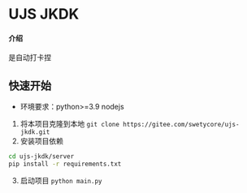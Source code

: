 # UJS JKDK

#### 介绍
是自动打卡捏

## 快速开始

+ 环境要求：python>=3.9 nodejs

1. 将本项目克隆到本地
`git clone https://gitee.com/swetycore/ujs-jkdk.git`
2. 安装项目依赖 
  ```bash
  cd ujs-jkdk/server
  pip install -r requirements.txt
  ```

3. 启动项目
`python main.py`



